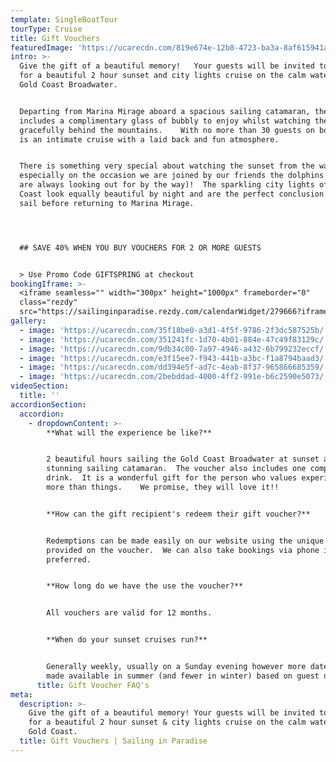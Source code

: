 ```yaml
---
template: SingleBoatTour
tourType: Cruise
title: Gift Vouchers
featuredImage: 'https://ucarecdn.com/819e674e-12b8-4723-ba3a-8af615941a24/'
intro: >-
  Give the gift of a beautiful memory!   Your guests will be invited to join us
  for a beautiful 2 hour sunset and city lights cruise on the calm waters of the
  Gold Coast Broadwater.  


  Departing from Marina Mirage aboard a spacious sailing catamaran, the cruise
  includes a complimentary glass of bubbly to enjoy whilst watching the sun sink
  gracefully behind the mountains.    With no more than 30 guests on board this
  is an intimate cruise with a laid back and fun atmosphere.   


  There is something very special about watching the sunset from the water and
  especially on the occasion we are joined by our friends the dolphins (who we
  are always looking out for by the way)!  The sparkling city lights of the Gold
  Coast look equally beautiful by night and are the perfect conclusion to your
  sail before returning to Marina Mirage.




  ## SAVE 40% WHEN YOU BUY VOUCHERS FOR 2 OR MORE GUESTS


  > Use Promo Code GIFTSPRING at checkout
bookingIframe: >-
  <iframe seamless="" width="300px" height="1000px" frameborder="0"
  class="rezdy"
  src="https://sailinginparadise.rezdy.com/calendarWidget/279666?iframe=true"></iframe>
gallery:
  - image: 'https://ucarecdn.com/35f18be0-a3d1-4f5f-9786-2f3dc587525b/'
  - image: 'https://ucarecdn.com/351241fc-1d70-4b01-884e-47c49f83129c/'
  - image: 'https://ucarecdn.com/9db34c00-7a97-4946-a432-6b799232eccf/'
  - image: 'https://ucarecdn.com/e3f15ee7-f943-441b-a3bc-f1a8794baad3/'
  - image: 'https://ucarecdn.com/dd394e5f-ad7c-4eab-8f37-965866685359/'
  - image: 'https://ucarecdn.com/2bebddad-4000-4ff2-991e-b6c2590e5073/'
videoSection:
  title: ''
accordionSection:
  accordion:
    - dropdownContent: >-
        **What will the experience be like?**


        2 beautiful hours sailing the Gold Coast Broadwater at sunset aboard our
        stunning sailing catamaran.  The voucher also includes one complimentary
        drink.  It is a wonderful gift for the person who values experiences
        more than things.    We promise, they will love it!!


        **How can the gift recipient's redeem their gift voucher?**


        Redemptions can be made easily on our website using the unique code
        provided on the voucher.  We can also take bookings via phone if
        preferred.  


        **How long do we have the use the voucher?**


        All vouchers are valid for 12 months.


        **When do your sunset cruises run?**


        Generally weekly, usually on a Sunday evening however more dates are
        made available in summer (and fewer in winter) based on guest demand.
      title: Gift Voucher FAQ's
meta:
  description: >-
    Give the gift of a beautiful memory! Your guests will be invited to join us
    for a beautiful 2 hour sunset & city lights cruise on the calm waters of the
    Gold Coast.
  title: Gift Vouchers | Sailing in Paradise
---
```


